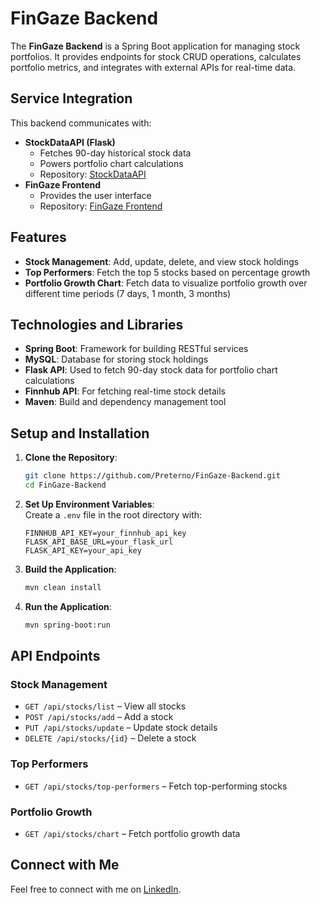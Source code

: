 # FinGaze Backend

The **FinGaze Backend** is a Spring Boot application for managing stock portfolios. It provides endpoints for stock CRUD operations, calculates portfolio metrics, and integrates with external APIs for real-time data.

## Service Integration

This backend communicates with:
- **StockDataAPI (Flask)**
  * Fetches 90-day historical stock data
  * Powers portfolio chart calculations  
  * Repository: [StockDataAPI](https://github.com/Preterno/StockDataAPI)
- **FinGaze Frontend**  
  * Provides the user interface
  * Repository: [FinGaze Frontend](https://github.com/Preterno/FinGaze)

## Features

- **Stock Management**: Add, update, delete, and view stock holdings
- **Top Performers**: Fetch the top 5 stocks based on percentage growth
- **Portfolio Growth Chart**: Fetch data to visualize portfolio growth over different time periods (7 days, 1 month, 3 months)

## Technologies and Libraries

- **Spring Boot**: Framework for building RESTful services
- **MySQL**: Database for storing stock holdings
- **Flask API**: Used to fetch 90-day stock data for portfolio chart calculations
- **Finnhub API**: For fetching real-time stock details
- **Maven**: Build and dependency management tool

## Setup and Installation

1. **Clone the Repository**:
   ```bash
   git clone https://github.com/Preterno/FinGaze-Backend.git
   cd FinGaze-Backend
   ```

2. **Set Up Environment Variables**:  
   Create a `.env` file in the root directory with:
   ```plaintext
   FINNHUB_API_KEY=your_finnhub_api_key
   FLASK_API_BASE_URL=your_flask_url
   FLASK_API_KEY=your_api_key
   ```

3. **Build the Application**:
   ```bash
   mvn clean install
   ```

4. **Run the Application**:
   ```bash
   mvn spring-boot:run
   ```

## API Endpoints

### Stock Management
- `GET /api/stocks/list` – View all stocks
- `POST /api/stocks/add` – Add a stock
- `PUT /api/stocks/update` – Update stock details
- `DELETE /api/stocks/{id}` – Delete a stock

### Top Performers
- `GET /api/stocks/top-performers` – Fetch top-performing stocks

### Portfolio Growth
- `GET /api/stocks/chart` – Fetch portfolio growth data

## Connect with Me

Feel free to connect with me on [LinkedIn](https://www.linkedin.com/in/aslam8483).
